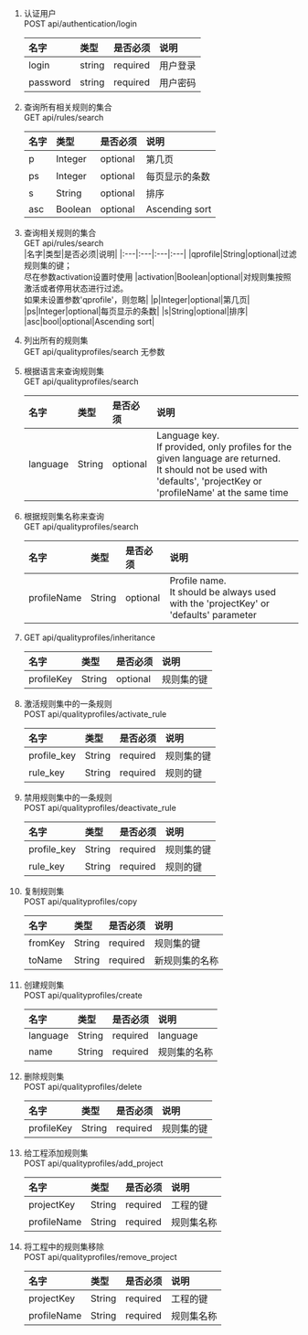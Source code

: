 1. 认证用户    
    POST api/authentication/login     

    |名字|类型|是否必须|说明|  
    |:---|:---|:---|:---|
    |login|string|required|用户登录|
    |password|string|required|用户密码|  

2.  查询所有相关规则的集合  
    GET api/rules/search

    |名字|类型|是否必须|说明|  
    |:---|:---|:---|:---|
    |p|Integer|optional|第几页|
    |ps|Integer|optional|每页显示的条数|
    |s|String|optional|排序|
    |asc|Boolean|optional|Ascending sort|

3. 查询相关规则的集合   
   GET api/rules/search   
   |名字|类型|是否必须|说明|
   |:---|:---|:---|:---|
   |qprofile|String|optional|过滤规则集的键；<br>尽在参数activation设置时使用 
   |activation|Boolean|optional|对规则集按照激活或者停用状态进行过滤。<br> 如果未设置参数'qprofile'，则忽略| 
   |p|Integer|optional|第几页|
   |ps|Integer|optional|每页显示的条数|
   |s|String|optional|排序|
   |asc|bool|optional|Ascending sort| 

4. 列出所有的规则集   
    GET api/qualityprofiles/search
    无参数   
5. 根据语言来查询规则集   
    GET api/qualityprofiles/search  
    
    |名字|类型|是否必须|说明|  
    |:---|:---|:---|:---|
    |language|String|optional|Language key. <br>If provided, only profiles for the given language are returned. <br>It should not be used with 'defaults', 'projectKey or 'profileName' at the same time|
6. 根据规则集名称来查询   
     GET api/qualityprofiles/search  
    
    |名字|类型|是否必须|说明|  
    |:---|:---|:---|:---|
    |profileName|String|optional|Profile name. <br>It should be always used with the 'projectKey' or 'defaults' parameter|
7.  
    GET api/qualityprofiles/inheritance

    |名字|类型|是否必须|说明|  
    |:---|:---|:---|:---|
    |profileKey|String|optional|规则集的键|   

8. 激活规则集中的一条规则   
    POST api/qualityprofiles/activate_rule

    |名字|类型|是否必须|说明|  
    |:---|:---|:---|:---|
    |profile_key|String|required|规则集的键|
    |rule_key |String|required|规则的键|

9. 禁用规则集中的一条规则   
    POST api/qualityprofiles/deactivate_rule

    |名字|类型|是否必须|说明|  
    |:---|:---|:---|:---|
    |profile_key|String|required|规则集的键|
    |rule_key |String|required|规则的键|
10. 复制规则集   
    POST api/qualityprofiles/copy   
    
    |名字|类型|是否必须|说明|  
    |:---|:---|:---|:---|
    |fromKey|String|required|规则集的键|
    |toName |String|required|新规则集的名称|

11. 创建规则集    
    POST api/qualityprofiles/create
    
    |名字|类型|是否必须|说明|  
    |:---|:---|:---|:---|
    |language|String|required|language|
    |name |String|required|规则集的名称|
12. 删除规则集   
    POST api/qualityprofiles/delete  

    |名字|类型|是否必须|说明|  
    |:---|:---|:---|:---|
    |profileKey|String|required|规则集的键|   

13. 给工程添加规则集   
    POST api/qualityprofiles/add_project

    |名字|类型|是否必须|说明|  
    |:---|:---|:---|:---|
    |projectKey|String|required|工程的键|
    |profileName|String|required|规则集名称| 

14. 将工程中的规则集移除   
    POST api/qualityprofiles/remove_project

    |名字|类型|是否必须|说明|  
    |:---|:---|:---|:---|
    |projectKey|String|required|工程的键|
    |profileName|String|required|规则集名称| 





